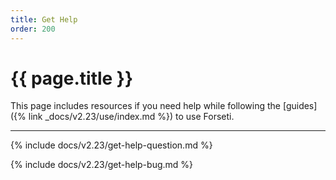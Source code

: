 ```yaml
---
title: Get Help
order: 200
---
```


# {{ page.title }}

This page includes resources if you need help while following the
[guides]({% link _docs/v2.23/use/index.md %}) to use Forseti.

---

{% include docs/v2.23/get-help-question.md %}

{% include docs/v2.23/get-help-bug.md %}
